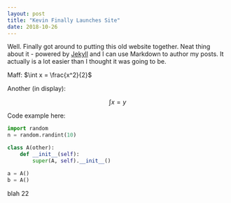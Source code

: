 ```yaml
---
layout: post
title: "Kevin Finally Launches Site"
date: 2018-10-26
---
```


Well. Finally got around to putting this old website together. Neat thing about it - powered by [Jekyll](http://jekyllrb.com) and I can use Markdown to author my posts. It actually is a lot easier than I thought it was going to be.

Maff: $\int x = \frac{x^2}{2}$

Another (in display):  

$$ \int x = y $$

Code example here: 

```python
import random 
n = random.randint(10)

class A(other): 
    def __init__(self): 
        super(A, self).__init__() 

a = A() 
b = A() 
```

blah 22
